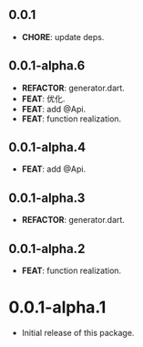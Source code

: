 ## 0.0.1

- **CHORE**: update deps.

## 0.0.1-alpha.6

 - **REFACTOR**: generator.dart.
 - **FEAT**: 优化.
 - **FEAT**: add @Api.
 - **FEAT**: function realization.

## 0.0.1-alpha.4

 - **FEAT**: add @Api.

## 0.0.1-alpha.3

 - **REFACTOR**: generator.dart.

## 0.0.1-alpha.2

 - **FEAT**: function realization.

# 0.0.1-alpha.1

- Initial release of this package.
